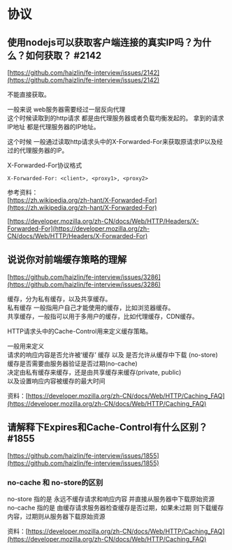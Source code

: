 # 协议

## 使用nodejs可以获取客户端连接的真实IP吗？为什么？如何获取？ #2142
[https://github.com/haizlin/fe-interview/issues/2142](https://github.com/haizlin/fe-interview/issues/2142)

不能直接获取。

一般来说 web服务器需要经过一层反向代理  
这个时候读取到的http请求 都是由代理服务器或者负载均衡发起的。
拿到的请求IP地址 都是代理服务器的IP地址。  

这个时候 一般通过读取http请求头中的X-Forwarded-For来获取原请求IP以及经过的代理服务器的IP。

X-Forwarded-For协议格式
```
X-Forwarded-For: <client>, <proxy1>, <proxy2>
```

参考资料：  
[https://zh.wikipedia.org/zh-hant/X-Forwarded-For](https://zh.wikipedia.org/zh-hant/X-Forwarded-For)  

[https://developer.mozilla.org/zh-CN/docs/Web/HTTP/Headers/X-Forwarded-For](https://developer.mozilla.org/zh-CN/docs/Web/HTTP/Headers/X-Forwarded-For)


## 说说你对前端缓存策略的理解

[https://github.com/haizlin/fe-interview/issues/3286](https://github.com/haizlin/fe-interview/issues/3286)

缓存，分为私有缓存，以及共享缓存。  
私有缓存 一般指用户自己才能使用的缓存，比如浏览器缓存。  
共享缓存，一般指可以用于多用户的缓存，比如代理缓存，CDN缓存。  

HTTP请求头中的Cache-Control用来定义缓存策略。  

一般用来定义  
请求的响应内容是否允许被‘缓存’ 缓存 以及 是否允许从缓存中下载   (no-store)  
缓存是否需要由服务器验证是否过期(no-cache)  
决定由私有缓存来缓存，还是由共享缓存来缓存(private, public)\
以及设置响应内容被缓存的最大时间  

资料：[https://developer.mozilla.org/zh-CN/docs/Web/HTTP/Caching_FAQ](https://developer.mozilla.org/zh-CN/docs/Web/HTTP/Caching_FAQ)


## 请解释下Expires和Cache-Control有什么区别？ #1855
[https://github.com/haizlin/fe-interview/issues/1855](https://github.com/haizlin/fe-interview/issues/1855)

### no-cache 和 no-store的区别

no-store 指的是 永远不缓存请求和响应内容 并直接从服务器中下载原始资源  
no-cache 指的是 由缓存请求服务器检查缓存是否过期，如果未过期 则下载缓存内容，过期则从服务器下载原始资源  

资料：[https://developer.mozilla.org/zh-CN/docs/Web/HTTP/Caching_FAQ](https://developer.mozilla.org/zh-CN/docs/Web/HTTP/Caching_FAQ)
